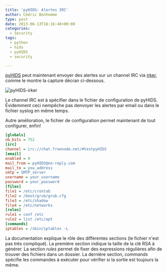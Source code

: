 ```yaml
---
title: 'pyHIDS: Alertes IRC'
author: Cédric Bonhomme
type: post
date: 2013-06-13T16:16:48+00:00
categories:
  - Security
tags:
  - python
  - hids
  - pyHIDS
  - security

---
```

[pyHIDS][1] peut maintenant envoyer des alertes sur un channel IRC via
[irker][2], comme le montre la capture décran ci-dessous.

![pyHIDS-irker](/images/blog/2013/06/pyHIDS-irker.png)

Le channel IRC est à spécifier dans le fichier de configuration de pyHIDS.  
Évidemment ceci nempêche pas denvoyer les alertes par email ou dans le fichier
syslog en même temps.

Autre amélioration, le fichier de configuration permet maintenant de tout
configurer, enfin!

```ini
[globals]
nb_bits = 752
[irc]
channel = irc://chat.freenode.net/#testpyHIDS
[email]
enabled = 0
mail_from = pyHIDS@no-reply.com
mail_to = you_address
smtp = SMTP_server
username = your_username
password = your_password
[files]
file1 = /etc/crontab
file2 = /boot/grub/grub.cfg
file3 = /etc/shadow
file4 = /etc/networks
[rules]
rule1 = conf /etc
rule2 = list /etc/apt
[commands]
iptables = /sbin/iptables -L
```

La documentation explique le rôle des différentes sections (le fichier n'est pas
très compliqué). La première section indique la taille de la clé RSA à générer.
La section _rules_ permet de fixer des expressions régulières afin de trouver
des fichiers dans un dossier. La dernière section, _commands_ spécifie les
commandes à exécuter pour vérifier si la sortie est toujours la même.

 [1]: https://github.com/cedricbonhomme/pyHIDS
 [2]: https://gitlab.com/esr/irker
